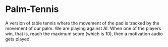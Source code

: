 # Palm-Tennis
A version of table tennis where the movement of the pad is tracked by the movement of our palm. We are playing against AI. When one of the players win, that is, reach the maximum score (which is 10), then a motivation audio gets played.
